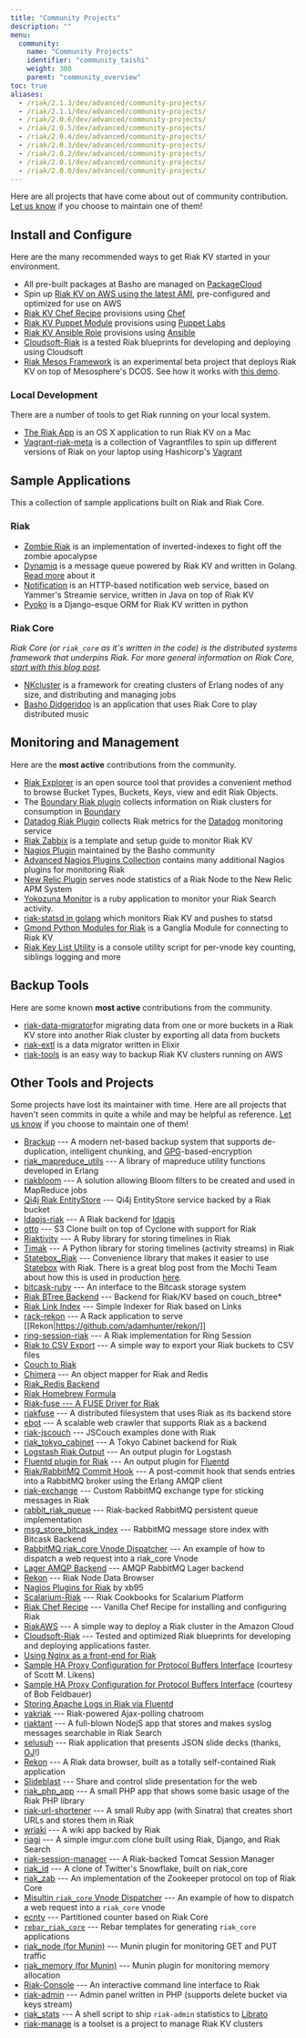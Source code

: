 ```yaml
---
title: "Community Projects"
description: ""
menu:
  community:
    name: "Community Projects"
    identifier: "community_taishi"
    weight: 300
    parent: "community_overview"
toc: true
aliases:
  - /riak/2.1.3/dev/advanced/community-projects/
  - /riak/2.1.1/dev/advanced/community-projects/
  - /riak/2.0.6/dev/advanced/community-projects/
  - /riak/2.0.5/dev/advanced/community-projects/
  - /riak/2.0.4/dev/advanced/community-projects/
  - /riak/2.0.3/dev/advanced/community-projects/
  - /riak/2.0.2/dev/advanced/community-projects/
  - /riak/2.0.1/dev/advanced/community-projects/
  - /riak/2.0.0/dev/advanced/community-projects/
---
```


Here are all projects that have come about out of community contribution. [Let us know](mailto:community@basho.com) if you choose to maintain one of them!

## Install and Configure
Here are the many recommended ways to get Riak KV started in your environment.

* All pre-built packages at Basho are managed on [PackageCloud](https://packagecloud.io/basho/)
* Spin up [Riak KV on AWS using the latest AMI](https://aws.amazon.com/marketplace/pp/B00YFZ60X2/ref=sp_mpg_product_title?ie=UTF8&sr=0-2), pre-configured and optimized for use on AWS
* [Riak KV Chef Recipe](https://github.com/basho-labs/riak-chef-cookbook) provisions using [Chef](http://www.chef.io)
* [Riak KV Puppet Module](https://github.com/basho-labs/puppet-riak) provisions using [Puppet Labs](http://www.puppetlabs.com)
* [Riak KV Ansible Role](https://github.com/basho-labs/ansible-riak) provisions using [Ansible](http://www.ansible.com)
* [Cloudsoft-Riak](https://github.com/cloudsoft/amp-basho) is a tested Riak blueprints for developing and deploying using Cloudsoft
* [Riak Mesos Framework](https://github.com/basho-labs/riak-mesos) is an experimental beta project that deploys Riak KV on top of Mesosphere's DCOS. See how it works with [this demo](http://basho-labs.github.io/riak-mesos/).

### Local Development
There are a number of tools to get Riak running on your local system.

* [The Riak App](https://github.com/basho-labs/riak-app) is an OS X application to run Riak KV on a Mac
* [Vagrant-riak-meta](https://github.com/basho-labs/vagrant-riak-meta) is a collection of Vagrantfiles to spin up different versions of Riak on  your laptop using Hashicorp's [Vagrant](http://vagrantup.com)

## Sample Applications
This a collection of sample applications built on Riak and Riak Core.

### Riak
* [Zombie Riak](https://github.com/basho-labs/vagrant-zombie-riak) is an implementation of inverted-indexes to fight off the zombie apocalypse
* [Dynamiq](https://github.com/tapjoy/dynamiq) is a message queue powered by Riak KV and written in Golang. [Read more](http://basho.com/posts/technical/built-on-riak-dynamiq-by-tapjoy/) about it
* [Notification](https://github.com/smoketurner/notification/) is an HTTP-based notification web service, based on Yammer's Streamie service, written in Java on top of Riak KV
* [Pyoko](https://github.com/zetaops/pyoko) is a Django-esque ORM for Riak KV written in python

### Riak Core

_Riak Core (or `riak_core` as it's written in the code) is the distributed systems framework that underpins Riak. For more general information on Riak Core, [start with this blog post](http://blog.basho.com/2011/04/12/Where-To-Start-With-Riak-Core/)._

* [NKcluster](https://github.com/Nekso/nkcluster) is a framework for creating clusters of Erlang nodes of any size, and distributing and managing jobs
* [Basho Didgeridoo](https://github.com/cmeiklejohn/BashoDidgeridoo) is an application that uses Riak Core to play distributed music

## Monitoring and Management

Here are the **most active** contributions from the community.

* [Riak Explorer](https://github.com/basho-labs/riak_explorer) is an open source tool that provides a convenient method to browse Bucket Types, Buckets, Keys, view and edit Riak Objects.
* The [Boundary Riak plugin](https://github.com/boundary/boundary-plugin-riak) collects information on Riak clusters for consumption in [Boundary](https://www.boundary.com/)
* [Datadog Riak Plugin](http://docs.datadoghq.com/integrations/riak/) collects Riak metrics for the [Datadog](http://www.datadoghq.com/) monitoring service
* [Riak Zabbix](https://github.com/basho-labs/riak-zabbix) is a template and setup guide to monitor Riak KV
* [Nagios Plugin](https://github.com/basho-labs/riak_nagios) maintained by the Basho community
* [Advanced Nagios Plugins Collection](https://github.com/harisekhon/nagios-plugins) contains many additional Nagios plugins for monitoring Riak
* [New Relic Plugin](https://github.com/basho/riak_newrelic) serves node statistics of a Riak Node to the New Relic APM System
* [Yokozuna Monitor](https://github.com/basho-labs/ruby-yz-monitor) is a ruby application to monitor your Riak Search activity.
* [riak-statsd in golang](https://github.com/jjmalina/riak-statsd) which monitors Riak KV and pushes to statsd
* [Gmond Python Modules for Riak](https://github.com/ganglia/gmond_python_modules) is a Ganglia Module for connecting to Riak KV
* [Riak Key List Utility](https://github.com/basho-labs/riak-key-list-util) is a console utility script for per-vnode key counting, siblings logging and more

## Backup Tools

Here are some known **most active** contributions from the community.

* [riak-data-migrator](https://github.com/basho-labs/riak-data-migrator)for migrating data from one or more buckets in a Riak KV store into another Riak cluster by exporting all data from buckets
* [riak-extl](https://github.com/basho-labs/riak-extl) is a data migrator written in Elixir
* [riak-tools](https://github.com/sqor/riak-tools) is an easy way to backup Riak KV clusters running on AWS

## Other Tools and Projects
Some projects have lost its maintainer with time. Here are all projects that haven't seen commits in quite a while and may be helpful as reference. [Let us know](mailto:community@basho.com) if you choose to maintain one of them!

* [Brackup](http://code.google.com/p/brackup/) --- A modern net-based backup system that supports de-duplication, intelligent chunking, and [GPG](http://en.wikipedia.org/wiki/GNU_Privacy_Guard)-based-encryption
* [riak_mapreduce_utils](http://github.com/whitenode/riak_mapreduce_utils) --- A library of mapreduce utility functions developed in Erlang
* [riakbloom](http://github.com/whitenode/riakbloom) --- A solution allowing Bloom filters to be created and used in MapReduce jobs
* [Qi4j Riak EntityStore](http://qi4j.org/extension-es-riak.html) --- Qi4j EntityStore service backed by a Riak bucket
* [ldapjs-riak](https://github.com/mcavage/node-ldapjs-riak) --- A Riak backend for [ldapjs](http://ldapjs.org)
* [otto](https://github.com/ncode/otto) --- S3 Clone built on top of Cyclone with support for Riak
* [Riaktivity](https://github.com/roidrage/riaktivity) --- A Ruby library for storing timelines in Riak
* [Timak](https://github.com/bretthoerner/timak) --- A Python library for storing timelines (activity streams) in Riak
* [Statebox_Riak](https://github.com/mochi/statebox_riak) --- Convenience library that makes it easier to use [Statebox](https://github.com/mochi/statebox) with Riak. There is a great blog post from the Mochi Team about how this is used in production [here](http://labs.mochimedia.com/archive/2011/05/08/statebox/).
* [bitcask-ruby](https://github.com/aphyr/bitcask-ruby) --- An interface to the Bitcask storage system
* [Riak BTree Backend](https://github.com/krestenkrab/riak_btree_backend) --- Backend for Riak/KV based on couch_btree*
* [Riak Link Index](https://github.com/krestenkrab/riak_link_index) --- Simple Indexer for Riak based on Links
* [rack-rekon](https://github.com/seomoz/rack-rekon) --- A Rack application to serve [[Rekon|https://github.com/adamhunter/rekon/]]
* [ring-session-riak](https://github.com/ossareh/ring-session-riak) --- A Riak implementation for Ring Session
* [Riak to CSV Export](https://github.com/bradfordw/riak_csv) --- A simple way to export your Riak buckets to CSV files
* [Couch to Riak](http://github.com/mattsta/couchdb/tree/couch_file-to-riak)
* [Chimera](http://github.com/benmyles/chimera) --- An object mapper for Riak and Redis
* [Riak_Redis Backend](http://github.com/cstar/riak_redis_backend)
* [Riak Homebrew Formula](http://github.com/roidrage/homebrew)
* [Riak-fuse --- A FUSE Driver for Riak](http://github.com/johnthethird/riak-fuse)
* [riakfuse](http://github.com/crucially/riakfuse) --- A distributed filesystem that uses Riak as its backend store
* [ebot](http://www.redaelli.org/matteo-blog/projects/ebot/) --- A scalable web crawler that supports Riak as a backend
* [riak-jscouch](https://github.com/jimpick/riak-jscouch) --- JSCouch examples done with Riak
* [riak_tokyo_cabinet](http://github.com/jebu/riak_tokyo_cabinet) --- A Tokyo Cabinet backend for Riak
* [Logstash Riak Output](http://logstash.net/docs/1.1.9/outputs/riak) --- An output plugin for Logstash
* [Fluentd plugin for Riak](http://github.com/kuenishi/fluent-plugin-riak) --- An output plugin for [Fluentd](http://fluentd.org)
* [Riak/RabbitMQ Commit Hook](https://github.com/jbrisbin/riak-rabbitmq-commit-hooks) --- A post-commit hook that sends entries into a RabbitMQ broker using the Erlang AMQP client
* [riak-exchange](https://github.com/jbrisbin/riak-exchange) --- Custom RabbitMQ exchange type for sticking messages in Riak
* [rabbit_riak_queue](https://github.com/jbrisbin/rabbit_riak_queue) --- Riak-backed RabbitMQ persistent queue implementation
* [msg_store_bitcask_index](https://github.com/videlalvaro/msg_store_bitcask_index) --- RabbitMQ message store index with Bitcask Backend
* [RabbitMQ riak_core Vnode Dispatcher](https://github.com/jbrisbin/rabbitmq-riak_core-vnode-dispatcher) --- An example of how to dispatch a web request into a riak_core Vnode
* [Lager AMQP Backend](https://github.com/jbrisbin/lager_amqp_backend) --- AMQP RabbitMQ Lager backend
* [Rekon](https://github.com/basho/rekon) --- Riak Node Data Browser
* [Nagios Plugins for Riak](https://github.com/xb95/nagios-plugins) by xb95
* [Scalarium-Riak](https://github.com/roidrage/scalarium-riak) --- Riak Cookbooks for Scalarium Platform
* [Riak Chef Recipe](https://github.com/basho/riak-chef-cookbook) --- Vanilla Chef Recipe for installing and configuring Riak
* [RiakAWS](http://github.com/roder/riakaws) --- A simple way to deploy a Riak cluster in the Amazon Cloud
* [Cloudsoft-Riak](https://github.com/cloudsoft/amp-basho) --- Tested and optimized Riak blueprints for developing and deploying applications faster.
* [Using Nginx as a front-end for Riak](http://rigelgroupllc.com/wp/blog/using-nginx-as-a-front-end-for-riak)
* [Sample HA Proxy Configuration for Protocol Buffers Interface](http://lists.basho.com/pipermail/riak-users_lists.basho.com/2011-May/004387.html) (courtesy of Scott M. Likens)
* [Sample HA Proxy Configuration for Protocol Buffers Interface](http://lists.basho.com/pipermail/riak-users_lists.basho.com/2011-May/004388.html) (courtesy of Bob Feldbauer)
* [Storing Apache Logs in Riak via Fluentd](http://docs.fluentd.org/articles/apache-to-riak)
* [yakriak](http://github.com/seancribbs/yakriak) --- Riak-powered Ajax-polling chatroom
* [riaktant](https://github.com/basho/riaktant) --- A full-blown NodejS app that stores and makes syslog messages searchable in Riak Search
* [selusuh](https://github.com/OJ/selusuh) --- Riak application that presents JSON slide decks (thanks, [OJ](http://twitter.com/thecolonial)!)
* [Rekon](https://github.com/adamhunter/rekon) --- A Riak data browser, built as a totally self-contained Riak application
* [Slideblast](https://github.com/rustyio/SlideBlast) --- Share and control slide presentation for the web
* [riak_php_app](http://github.com/schofield/riak_php_app) --- A small PHP app that shows some basic usage of the Riak PHP library
* [riak-url-shortener](http://github.com/seancribbs/riak-url-shortener) --- A small Ruby app (with Sinatra) that creates short URLs and stores them in Riak
* [wriaki](https://github.com/basho-labs/wriaki) --- A wiki app backed by Riak
* [riagi](https://github.com/basho-labs/riagi) --- A simple imgur.com clone built using Riak, Django, and Riak Search
* [riak-session-manager](https://github.com/jbrisbin/riak-session-manager) --- A Riak-backed Tomcat Session Manager
* [riak_id](https://github.com/seancribbs/riak_id) --- A clone of Twitter's Snowflake, built on riak_core
* [riak_zab](https://github.com/jtuple/riak_zab) --- An implementation of the Zookeeper protocol on top of Riak Core
* [Misultin `riak_core` Vnode Dispatcher](https://github.com/jbrisbin/misultin-riak-core-vnode-dispatcher) --- An example of how to dispatch a web request into a `riak_core` vnode
* [ecnty](https://github.com/benmmurphy/ecnty) --- Partitioned counter based on Riak Core
* [`rebar_riak_core`](https://github.com/websterclay/rebar_riak_core) --- Rebar templates for generating `riak_core` applications
* [riak_node (for Munin)](https://github.com/munin-monitoring/contrib/blob/master/plugins/riak/riak_node) --- Munin plugin for monitoring GET and PUT traffic
* [riak_memory (for Munin)](https://github.com/munin-monitoring/contrib/blob/master/plugins/riak/riak_memory) --- Munin plugin for monitoring memory allocation
* [Riak-Console](https://github.com/lucaspiller/riak-console) --- An interactive command line interface to Riak
* [riak-admin](https://github.com/pentium10/riak-admin) --- Admin panel written in PHP (supports delete bucket via keys stream)
* [riak_stats](https://gist.github.com/4064937) --- A shell script to ship `riak-admin` statistics to [Librato](https://metrics.librato.com)
* [riak-manage](https://github.com/basho-labs/riak-manage) is a toolset is a project to manage Riak KV clusters
